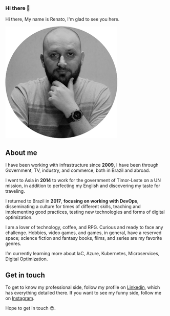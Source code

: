 ### Hi there 👋

<!--
**zenatuz/zenatuz** is a ✨ _special_ ✨ repository because its `README.md` (this file) appears on your GitHub profile.

Here are some ideas to get you started:

- 🔭 I’m currently working on ...
- 🌱 I’m currently learning ...
- 👯 I’m looking to collaborate on ...
- 🤔 I’m looking for help with ...
- 💬 Ask me about ...
- 📫 How to reach me: ...
- 😄 Pronouns: ...
- ⚡ Fun fact: ...
-->
Hi there, My name is Renato, I'm glad to see you here.

![renato_batista_350.png](renato_batista_350.png)

## About me
I have been working with infrastructure since **2009**, I have been through Government, TV, industry, and commerce, both in Brazil and abroad.

I went to Asia in **2014** to work for the government of Timor-Leste on a UN mission, in addition to perfecting my English and discovering my taste for traveling.

I returned to Brazil in **2017**, **focusing on working with DevOps**, disseminating a culture for times of different skills, teaching and implementing good practices, testing new technologies and forms of digital optimization.

I am a lover of technology, coffee, and RPG. Curious and ready to face any challenge. Hobbies, video games, and games, in general, have a reserved space; science fiction and fantasy books, films, and series are my favorite genres.

I’m currently learning more about IaC, Azure, Kubernetes, Microservices, Digital Optimization.

## Get in touch
To get to know my professional side, follow my profile on [Linkedin](https://linkedin.com/in/renato-r-batista), which has everything detailed there.
If you want to see my funny side, follow me on [Instagram](https://instagram.com/zenatuz).

Hope to get in touch 😉.
